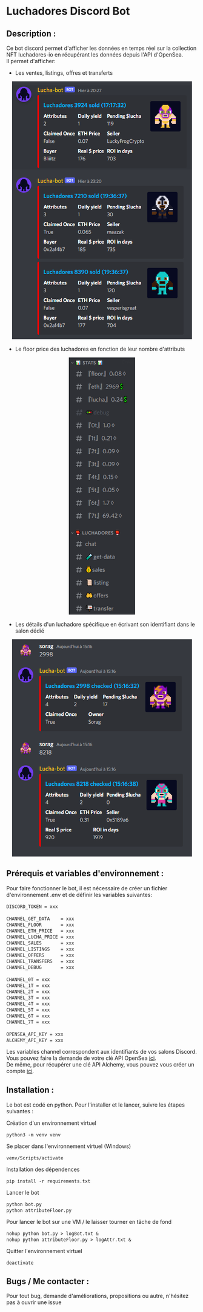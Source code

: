 # Luchadores Discord Bot

## Description :

Ce bot discord permet d'afficher les données en temps réel sur la collection NFT luchadores-io en récupérant les données depuis l'API d'OpenSea.  
Il permet d'afficher:  
* Les ventes, listings, offres et transferts  
<p align="center">
    <img src="img/sales.PNG">
</p>

* Le floor price des luchadores en fonction de leur nombre d'attributs  
<p align="center">
    <img src="img/channels.PNG">
</p>

* Les détails d'un luchadore spécifique en écrivant son identifiant dans le salon dédié  
<p align="center">
    <img src="img/get_data.PNG">
</p>

## Prérequis et variables d'environnement :

Pour faire fonctionner le bot, il est nécessaire de créer un fichier d'environnement .env et de définir les variables suivantes:
```
DISCORD_TOKEN = xxx

CHANNEL_GET_DATA    = xxx
CHANNEL_FLOOR       = xxx
CHANNEL_ETH_PRICE   = xxx
CHANNEL_LUCHA_PRICE = xxx
CHANNEL_SALES       = xxx
CHANNEL_LISTINGS    = xxx
CHANNEL_OFFERS      = xxx
CHANNEL_TRANSFERS   = xxx
CHANNEL_DEBUG       = xxx

CHANNEL_0T = xxx
CHANNEL_1T = xxx
CHANNEL_2T = xxx
CHANNEL_3T = xxx
CHANNEL_4T = xxx
CHANNEL_5T = xxx
CHANNEL_6T = xxx
CHANNEL_7T = xxx

OPENSEA_API_KEY = xxx
ALCHEMY_API_KEY = xxx
```

Les variables channel correspondent aux identifiants de vos salons Discord.  
Vous pouvez faire la demande de votre clé API OpenSea [ici](https://docs.opensea.io/reference/request-an-api-key).  
De même, pour récupérer une clé API Alchemy, vous pouvez vous créer un compte [ici](https://dashboard.alchemyapi.io/).

## Installation :

Le bot est codé en python. Pour l'installer et le lancer, suivre les étapes suivantes :

Création d'un environnement virtuel
```
python3 -m venv venv
```

Se placer dans l'environnement virtuel (Windows)
```
venv/Scripts/activate
```

Installation des dépendences
```
pip install -r requirements.txt
```

Lancer le bot
```
python bot.py
python attributeFloor.py
```

Pour lancer le bot sur une VM / le laisser tourner en tâche de fond
```
nohup python bot.py > logBot.txt &
nohup python attributeFloor.py > logAttr.txt &
```

Quitter l'environnement virtuel
```
deactivate
```

## Bugs / Me contacter :

Pour tout bug, demande d'améliorations, propositions ou autre, n'hésitez pas à ouvrir une issue